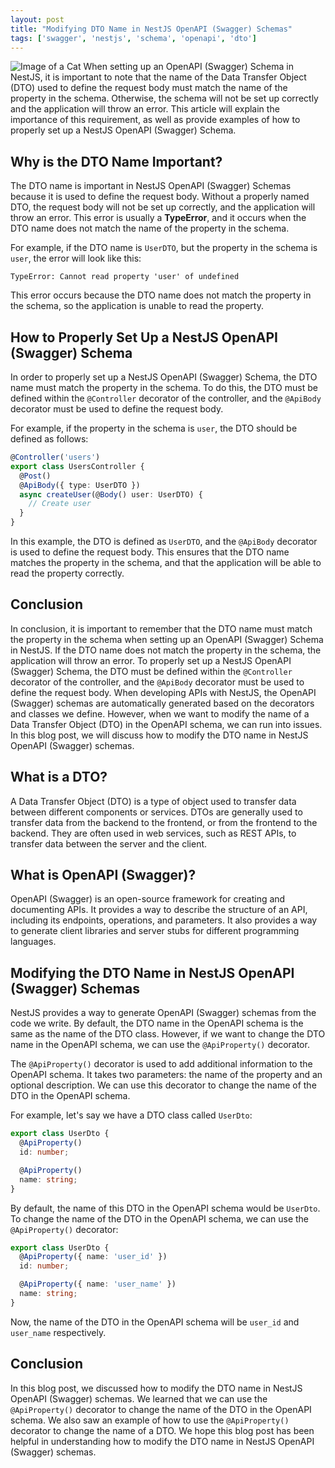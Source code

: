 ```yaml
---
layout: post
title: "Modifying DTO Name in NestJS OpenAPI (Swagger) Schemas"
tags: ['swagger', 'nestjs', 'schema', 'openapi', 'dto']
---
```


![Image of a Cat](http://source.unsplash.com/1600x900/?cat)
When setting up an OpenAPI (Swagger) Schema in NestJS, it is important to note that the name of the Data Transfer Object (DTO) used to define the request body must match the name of the property in the schema. Otherwise, the schema will not be set up correctly and the application will throw an error. This article will explain the importance of this requirement, as well as provide examples of how to properly set up a NestJS OpenAPI (Swagger) Schema.

## Why is the DTO Name Important?
The DTO name is important in NestJS OpenAPI (Swagger) Schemas because it is used to define the request body. Without a properly named DTO, the request body will not be set up correctly, and the application will throw an error. This error is usually a **TypeError**, and it occurs when the DTO name does not match the name of the property in the schema. 

For example, if the DTO name is `UserDTO`, but the property in the schema is `user`, the error will look like this:

```
TypeError: Cannot read property 'user' of undefined
```

This error occurs because the DTO name does not match the property in the schema, so the application is unable to read the property. 

## How to Properly Set Up a NestJS OpenAPI (Swagger) Schema
In order to properly set up a NestJS OpenAPI (Swagger) Schema, the DTO name must match the property in the schema. To do this, the DTO must be defined within the `@Controller` decorator of the controller, and the `@ApiBody` decorator must be used to define the request body.

For example, if the property in the schema is `user`, the DTO should be defined as follows:

```typescript
@Controller('users')
export class UsersController {
  @Post()
  @ApiBody({ type: UserDTO })
  async createUser(@Body() user: UserDTO) {
    // Create user
  }
}
```

In this example, the DTO is defined as `UserDTO`, and the `@ApiBody` decorator is used to define the request body. This ensures that the DTO name matches the property in the schema, and that the application will be able to read the property correctly.

## Conclusion
In conclusion, it is important to remember that the DTO name must match the property in the schema when setting up an OpenAPI (Swagger) Schema in NestJS. If the DTO name does not match the property in the schema, the application will throw an error. To properly set up a NestJS OpenAPI (Swagger) Schema, the DTO must be defined within the `@Controller` decorator of the controller, and the `@ApiBody` decorator must be used to define the request body.
When developing APIs with NestJS, the OpenAPI (Swagger) schemas are automatically generated based on the decorators and classes we define. However, when we want to modify the name of a Data Transfer Object (DTO) in the OpenAPI schema, we can run into issues. In this blog post, we will discuss how to modify the DTO name in NestJS OpenAPI (Swagger) schemas.

## What is a DTO?
A Data Transfer Object (DTO) is a type of object used to transfer data between different components or services. DTOs are generally used to transfer data from the backend to the frontend, or from the frontend to the backend. They are often used in web services, such as REST APIs, to transfer data between the server and the client.

## What is OpenAPI (Swagger)?
OpenAPI (Swagger) is an open-source framework for creating and documenting APIs. It provides a way to describe the structure of an API, including its endpoints, operations, and parameters. It also provides a way to generate client libraries and server stubs for different programming languages.

## Modifying the DTO Name in NestJS OpenAPI (Swagger) Schemas
NestJS provides a way to generate OpenAPI (Swagger) schemas from the code we write. By default, the DTO name in the OpenAPI schema is the same as the name of the DTO class. However, if we want to change the DTO name in the OpenAPI schema, we can use the `@ApiProperty()` decorator.

The `@ApiProperty()` decorator is used to add additional information to the OpenAPI schema. It takes two parameters: the name of the property and an optional description. We can use this decorator to change the name of the DTO in the OpenAPI schema.

For example, let's say we have a DTO class called `UserDto`:

```typescript
export class UserDto {
  @ApiProperty()
  id: number;

  @ApiProperty()
  name: string;
}
```

By default, the name of this DTO in the OpenAPI schema would be `UserDto`. To change the name of the DTO in the OpenAPI schema, we can use the `@ApiProperty()` decorator:

```typescript
export class UserDto {
  @ApiProperty({ name: 'user_id' })
  id: number;

  @ApiProperty({ name: 'user_name' })
  name: string;
}
```

Now, the name of the DTO in the OpenAPI schema will be `user_id` and `user_name` respectively.

## Conclusion
In this blog post, we discussed how to modify the DTO name in NestJS OpenAPI (Swagger) schemas. We learned that we can use the `@ApiProperty()` decorator to change the name of the DTO in the OpenAPI schema. We also saw an example of how to use the `@ApiProperty()` decorator to change the name of a DTO. We hope this blog post has been helpful in understanding how to modify the DTO name in NestJS OpenAPI (Swagger) schemas.